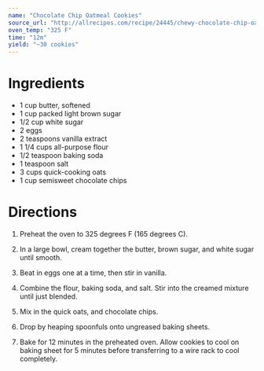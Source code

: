 ```yaml
---
name: "Chocolate Chip Oatmeal Cookies"
source_url: "http://allrecipes.com/recipe/24445/chewy-chocolate-chip-oatmeal-cookies/"
oven_temp: "325 F"
time: "12m"
yield: "~30 cookies"
---
```


# Ingredients

- 1 cup butter, softened
- 1 cup packed light brown sugar
- 1/2 cup white sugar
- 2 eggs
- 2 teaspoons vanilla extract
- 1 1/4 cups all-purpose flour
- 1/2 teaspoon baking soda
- 1 teaspoon salt
- 3 cups quick-cooking oats
- 1 cup semisweet chocolate chips


# Directions

1. Preheat the oven to 325 degrees F (165 degrees C).

2. In a large bowl, cream together the butter, brown sugar, and white sugar until smooth.

3. Beat in eggs one at a time, then stir in vanilla.

4. Combine the flour, baking soda, and salt. Stir into the creamed mixture until just blended.

5. Mix in the quick oats, and chocolate chips.

6. Drop by heaping spoonfuls onto ungreased baking sheets.

7. Bake for 12 minutes in the preheated oven. Allow cookies to cool on baking sheet for 5 minutes before transferring to a wire rack to cool completely.
